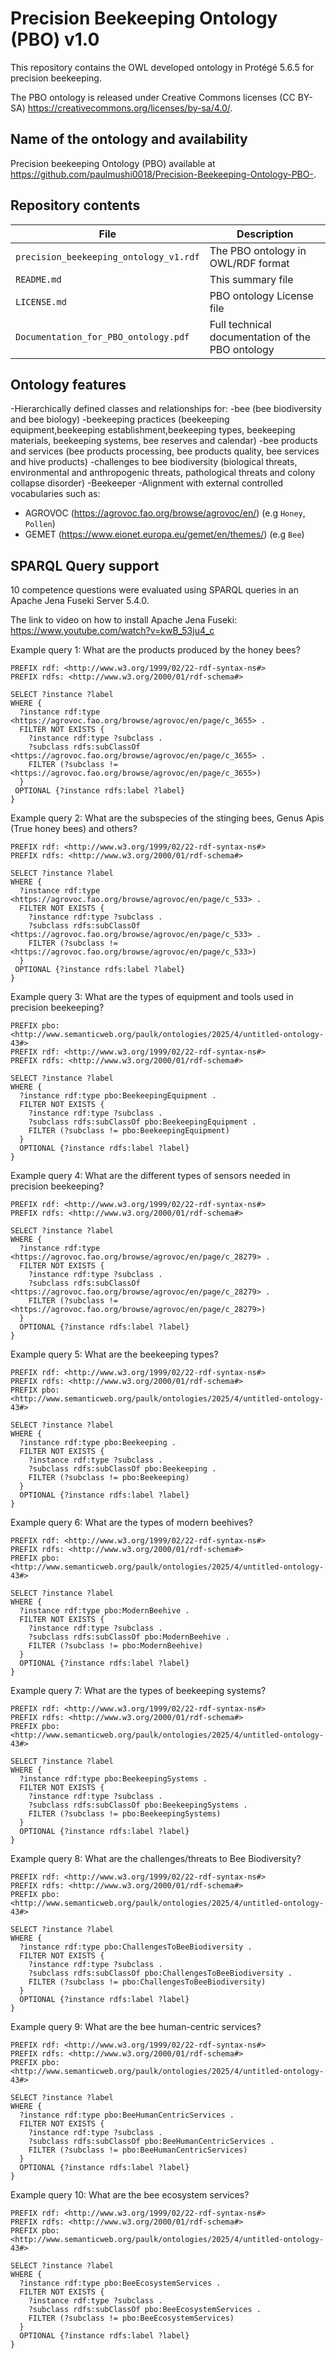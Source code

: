 # Precision Beekeeping Ontology (PBO) v1.0

This repository contains the OWL developed ontology in Protégé 5.6.5  for precision beekeeping.

The PBO ontology is released under Creative Commons licenses (CC BY-SA) https://creativecommons.org/licenses/by-sa/4.0/.

## Name of the ontology and availability

Precision beekeeping Ontology (PBO) available at https://github.com/paulmushi0018/Precision-Beekeeping-Ontology-PBO-.


## Repository contents
| File | Description |
|------|-------------|
| `precision_beekeeping_ontology_v1.rdf` |The PBO ontology in OWL/RDF format |
| `README.md`| This summary file | 
| `LICENSE.md`| PBO ontology License file | 
| `Documentation_for_PBO_ontology.pdf` | Full technical documentation of the PBO ontology |

## Ontology features

-Hierarchically defined classes and relationships for:
 -bee (bee biodiversity and bee biology)
 -beekeeping practices (beekeeping equipment,beekeeping establishment,beekeeping types, beekeeping materials, beekeeping systems, bee reserves and calendar)
 -bee products and services (bee products processing, bee products quality, bee services and hive products)
 -challenges to bee biodiversity (biological threats, environmental and anthropogenic threats, pathological threats and colony collapse disorder)
 -Beekeeper
-Alignment with external controlled vocabularies such as:
  - AGROVOC (https://agrovoc.fao.org/browse/agrovoc/en/) (e.g `Honey`, `Pollen`)
  - GEMET (https://www.eionet.europa.eu/gemet/en/themes/) (e.g `Bee`)

## SPARQL Query support

10 competence questions were evaluated using SPARQL queries in an Apache Jena Fuseki Server 5.4.0. 

The link to video on how to install Apache Jena Fuseki: https://www.youtube.com/watch?v=kwB_53ju4_c

Example query 1: What are the products produced by the honey bees?

```sparql
PREFIX rdf: <http://www.w3.org/1999/02/22-rdf-syntax-ns#>
PREFIX rdfs: <http://www.w3.org/2000/01/rdf-schema#>

SELECT ?instance ?label
WHERE {
  ?instance rdf:type <https://agrovoc.fao.org/browse/agrovoc/en/page/c_3655> .
  FILTER NOT EXISTS {
    ?instance rdf:type ?subclass .
    ?subclass rdfs:subClassOf <https://agrovoc.fao.org/browse/agrovoc/en/page/c_3655> .
    FILTER (?subclass != <https://agrovoc.fao.org/browse/agrovoc/en/page/c_3655>)
  }
 OPTIONAL {?instance rdfs:label ?label}
}
```
Example query 2: What are the subspecies of the stinging bees, Genus Apis (True honey bees) and others?

```sparql
PREFIX rdf: <http://www.w3.org/1999/02/22-rdf-syntax-ns#>
PREFIX rdfs: <http://www.w3.org/2000/01/rdf-schema#>

SELECT ?instance ?label
WHERE {
  ?instance rdf:type <https://agrovoc.fao.org/browse/agrovoc/en/page/c_533> .
  FILTER NOT EXISTS {
    ?instance rdf:type ?subclass .
    ?subclass rdfs:subClassOf <https://agrovoc.fao.org/browse/agrovoc/en/page/c_533> .
    FILTER (?subclass != <https://agrovoc.fao.org/browse/agrovoc/en/page/c_533>)
  }
 OPTIONAL {?instance rdfs:label ?label}
}
```

Example query 3: What are the types of equipment and tools used in precision beekeeping?

```sparql
PREFIX pbo: <http://www.semanticweb.org/paulk/ontologies/2025/4/untitled-ontology-43#>
PREFIX rdf: <http://www.w3.org/1999/02/22-rdf-syntax-ns#>
PREFIX rdfs: <http://www.w3.org/2000/01/rdf-schema#>

SELECT ?instance ?label
WHERE {
  ?instance rdf:type pbo:BeekeepingEquipment .
  FILTER NOT EXISTS {
    ?instance rdf:type ?subclass .
    ?subclass rdfs:subClassOf pbo:BeekeepingEquipment .
    FILTER (?subclass != pbo:BeekeepingEquipment)
  }
  OPTIONAL {?instance rdfs:label ?label}
}
```

Example query 4: What are the different types of sensors needed in precision beekeeping?

```sparql
PREFIX rdf: <http://www.w3.org/1999/02/22-rdf-syntax-ns#>
PREFIX rdfs: <http://www.w3.org/2000/01/rdf-schema#>

SELECT ?instance ?label
WHERE {
  ?instance rdf:type <https://agrovoc.fao.org/browse/agrovoc/en/page/c_28279> .
  FILTER NOT EXISTS {
    ?instance rdf:type ?subclass .
    ?subclass rdfs:subClassOf <https://agrovoc.fao.org/browse/agrovoc/en/page/c_28279> .
    FILTER (?subclass != <https://agrovoc.fao.org/browse/agrovoc/en/page/c_28279>)
  }
  OPTIONAL {?instance rdfs:label ?label}
}
```

Example query 5: What are the beekeeping types?

```sparql
PREFIX rdf: <http://www.w3.org/1999/02/22-rdf-syntax-ns#>
PREFIX rdfs: <http://www.w3.org/2000/01/rdf-schema#>
PREFIX pbo: <http://www.semanticweb.org/paulk/ontologies/2025/4/untitled-ontology-43#>

SELECT ?instance ?label
WHERE {
  ?instance rdf:type pbo:Beekeeping .
  FILTER NOT EXISTS {
    ?instance rdf:type ?subclass .
    ?subclass rdfs:subClassOf pbo:Beekeeping .
    FILTER (?subclass != pbo:Beekeeping)
  }
  OPTIONAL {?instance rdfs:label ?label}
}
```

Example query 6: What are the types of modern beehives?

```sparql
PREFIX rdf: <http://www.w3.org/1999/02/22-rdf-syntax-ns#>
PREFIX rdfs: <http://www.w3.org/2000/01/rdf-schema#>
PREFIX pbo: <http://www.semanticweb.org/paulk/ontologies/2025/4/untitled-ontology-43#>

SELECT ?instance ?label
WHERE {
  ?instance rdf:type pbo:ModernBeehive .
  FILTER NOT EXISTS {
    ?instance rdf:type ?subclass .
    ?subclass rdfs:subClassOf pbo:ModernBeehive .
    FILTER (?subclass != pbo:ModernBeehive)
  }
  OPTIONAL {?instance rdfs:label ?label}
}
```

Example query 7: What are the types of beekeeping systems?

```sparql
PREFIX rdf: <http://www.w3.org/1999/02/22-rdf-syntax-ns#>
PREFIX rdfs: <http://www.w3.org/2000/01/rdf-schema#>
PREFIX pbo: <http://www.semanticweb.org/paulk/ontologies/2025/4/untitled-ontology-43#>

SELECT ?instance ?label
WHERE {
  ?instance rdf:type pbo:BeekeepingSystems .
  FILTER NOT EXISTS {
    ?instance rdf:type ?subclass .
    ?subclass rdfs:subClassOf pbo:BeekeepingSystems .
    FILTER (?subclass != pbo:BeekeepingSystems)
  }
  OPTIONAL {?instance rdfs:label ?label}
}
```

Example query 8: What are the challenges/threats to Bee Biodiversity?

```sparql
PREFIX rdf: <http://www.w3.org/1999/02/22-rdf-syntax-ns#>
PREFIX rdfs: <http://www.w3.org/2000/01/rdf-schema#>
PREFIX pbo: <http://www.semanticweb.org/paulk/ontologies/2025/4/untitled-ontology-43#>

SELECT ?instance ?label
WHERE {
  ?instance rdf:type pbo:ChallengesToBeeBiodiversity .
  FILTER NOT EXISTS {
    ?instance rdf:type ?subclass .
    ?subclass rdfs:subClassOf pbo:ChallengesToBeeBiodiversity .
    FILTER (?subclass != pbo:ChallengesToBeeBiodiversity)
  }
  OPTIONAL {?instance rdfs:label ?label}
}
```

Example query 9: What are the bee human-centric services?

```sparql
PREFIX rdf: <http://www.w3.org/1999/02/22-rdf-syntax-ns#>
PREFIX rdfs: <http://www.w3.org/2000/01/rdf-schema#>
PREFIX pbo: <http://www.semanticweb.org/paulk/ontologies/2025/4/untitled-ontology-43#>

SELECT ?instance ?label
WHERE {
  ?instance rdf:type pbo:BeeHumanCentricServices .
  FILTER NOT EXISTS {
    ?instance rdf:type ?subclass .
    ?subclass rdfs:subClassOf pbo:BeeHumanCentricServices .
    FILTER (?subclass != pbo:BeeHumanCentricServices)
  }
  OPTIONAL {?instance rdfs:label ?label}
}
```

Example query 10: What are the bee ecosystem services?

```sparql
PREFIX rdf: <http://www.w3.org/1999/02/22-rdf-syntax-ns#>
PREFIX rdfs: <http://www.w3.org/2000/01/rdf-schema#>
PREFIX pbo: <http://www.semanticweb.org/paulk/ontologies/2025/4/untitled-ontology-43#>

SELECT ?instance ?label
WHERE {
  ?instance rdf:type pbo:BeeEcosystemServices .
  FILTER NOT EXISTS {
    ?instance rdf:type ?subclass .
    ?subclass rdfs:subClassOf pbo:BeeEcosystemServices .
    FILTER (?subclass != pbo:BeeEcosystemServices)
  }
  OPTIONAL {?instance rdfs:label ?label}
}
```
